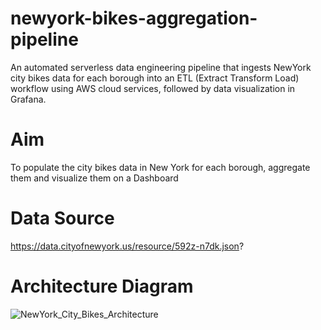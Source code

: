 # newyork-bikes-aggregation-pipeline
An automated serverless data engineering pipeline that ingests NewYork city bikes data for each borough into an ETL (Extract Transform Load) workflow using AWS cloud services, followed by data visualization in Grafana.

# Aim
To populate the city bikes data in New York for each borough, aggregate them and visualize them on a Dashboard


# Data Source
https://data.cityofnewyork.us/resource/592z-n7dk.json?


# Architecture Diagram
![NewYork_City_Bikes_Architecture](https://github.com/user-attachments/assets/cd1f680a-7cd7-48c7-bd92-b6cf2f5b8db6)
